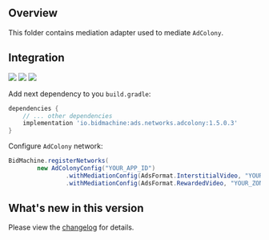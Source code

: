 ## Overview

This folder contains mediation adapter used to mediate `AdColony`.

## Integration

[<img src="https://img.shields.io/badge/Min%20SDK%20version-1.5.0-brightgreen">](https://github.com/bidmachine/BidMachine-Android-SDK)
[<img src="https://img.shields.io/badge/Network%20Adapter%20version-1.5.0.3-brightgreen">](https://artifactory.bidmachine.io/bidmachine/io/bidmachine/ads.networks.adcolony/1.5.0.3/)
[<img src="https://img.shields.io/badge/Network%20version-4.1.0-blue">](https://github.com/AdColony/AdColony-Android-SDK)

Add next dependency to you `build.gradle`:

```groovy
dependencies {
    // ... other dependencies
    implementation 'io.bidmachine:ads.networks.adcolony:1.5.0.3'
}
```

Configure `AdColony` network:

```java
BidMachine.registerNetworks(
        new AdColonyConfig("YOUR_APP_ID")
                .withMediationConfig(AdsFormat.InterstitialVideo, "YOUR_ZONE_ID")
                .withMediationConfig(AdsFormat.RewardedVideo, "YOUR_ZONE_ID"));
```

## What's new in this version

Please view the [changelog](CHANGELOG.md) for details.